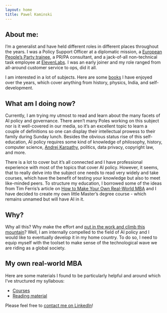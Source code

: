 ```yaml
---
layout: home
title: Pawel Kaminski
---
```


## About me:

I’m a generalist and have held different roles in different places throughout the years. I was a Policy Support Officer at a diplomatic mission, a [European People’s Party trainee](https://en.wikipedia.org/wiki/European_People%27s_Party), a PR/PA consultant, and a jack-of-all non-technical task employee at [ElevenLabs](https://elevenlabs.io/). I was an early joiner and my role ranged from all-around customer service to ops, did it all. 

I am interested in a lot of subjects. Here are some [books](/books/) I have enjoyed over the years, which cover anything from history, physics, India, and self-development. 

## What am I doing now?

Currently, I am trying my utmost to read and learn about the many facets of AI policy and governance. There aren’t many Poles working on this subject nor is it well-covered in our media, so it’s an excellent topic to learn a couple of definitions so one can display their intellectual prowess to their family during Sunday lunch. Besides the obvious status rise of this self-education, AI policy requires some kind of knowledge of philosophy, history, computer science, [Andrej Karpathy](https://karpathy.ai/), politics, data privacy, copyright law, and more. 

There is a lot to cover but it’s all connected and I have professional experience with most of the topics that cover AI policy. However, it seems, that to really delve into the subject one needs to read very widely and take courses, which have the benefit of testing your knowledge but also to meet like-minded peers. To structure my education, I borrowed some of the ideas from Tim Ferris’s article on [How to Make Your Own Real-World MBA](https://tim.blog/2010/06/28/mba/) and I have decided to create my own little Master’s degree course - which remains unnamed but will have AI in it. 
 
## Why?

Why all this? Why make the effort and [put in the work and climb this mountain](https://en.wikipedia.org/wiki/We_choose_to_go_to_the_Moon)? Well, I am internally compelled to the field of AI policy and I would like to eventually develop it in my home country. To do so, I need to equip myself with the toolset to make sense of the technological wave we are riding as a global society. 

## My own real-world MBA

Here are some materials I found to be particularly helpful and around which I’ve structured my syllabous:
* [Courses](/courses/)
* [Reading material](/reading/) 

Please feel free to [contact me on LinkedIn](https://www.linkedin.com/in/kaminski-pawel/)!